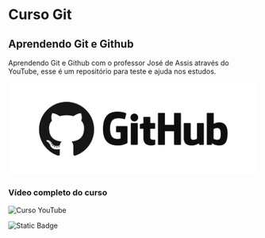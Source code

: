 # Curso Git
## Aprendendo Git e Github
Aprendendo Git e Github com o professor José de Assis através do YouTube, esse é um repositório para teste e ajuda nos estudos. 

![Github](https://github.com/KvotheSenshi/Git/blob/master/1696598008964.png)

### Vídeo completo do curso
![Curso YouTube](https://www.youtube.com/watch?v=T70t3mDiwvg&list=PLbEOwbQR9lqzK14I7OOeREEIE4k6rjgIj&index=14&ab_channel=ProfessorJos%C3%A9deAssis)

![Static Badge](https://img.shields.io/badge/:badgeContent)
